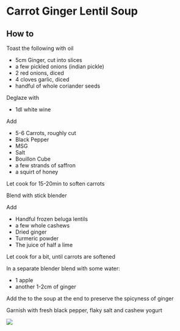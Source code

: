 # Carrot Ginger Lentil Soup
## How to
Toast the following with oil
- 5cm Ginger, cut into slices
- a few pickled onions (indian pickle)
- 2 red onions, diced
- 4 cloves garlic, diced
- handful of whole coriander seeds

Deglaze with
- 1dl white wine

Add 
- 5-6 Carrots, roughly cut
- Black Pepper
- MSG
- Salt
- Bouillon Cube
- a few strands of saffron
- a squirt of honey

Let cook for 15-20min to soften carrots
 
Blend with stick blender

Add
- Handful frozen beluga lentils
- a few whole cashews
- Dried ginger
- Turmeric powder
- The juice of half a lime

Let cook for a bit, until carrots are softened

In a separate blender blend with some water:
- 1 apple
- another 1-2cm of ginger

Add the to the soup at the end to preserve the spicyness of ginger

Garnish with fresh black pepper, flaky salt and cashew yogurt

![](2020220118_164435.jpg)